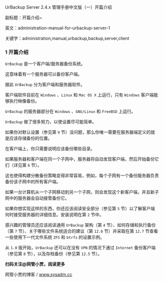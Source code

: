 UrBackup Server 2.4.x 管理手册中文版（一）开篇介绍

副标题：开篇介绍~

英文：administration-manual-for-urbackup-server-1

关键字：administration,manual,urbackup,backup,server,client



### 1 开篇介绍

`UrBackup` 是一个客户端/服务器备份系统。

这意味着有一个服务器可以备份客户端。

据此 `UrBackup` 分为客户端和服务器软件。

客户端软件目前在 `Windows` 、`Linux` 和 `Mac OS X` 上运行，只有 `Windows` 客户端能够执行映像备份。

`UrBackup` 的服务器部分在 `Windows` 、`GNU/Linux` 和 `FreeBSD` 上运行。

`UrBackup` 做了很多努力，以使设置尽可能简单。

如果你对默认设置（参见第 `9` 节）没问题，那么你唯一需要在服务器端定义的就是应该存储备份的位置。

在客户端上，你只需要说明应该备份哪些目录。

如果服务器和客户端在同一个子网中，服务器将自动发现客户端，然后开始备份它们（详见第 `6` 节）。

这也使得构建分散备份策略变得非常容易，例如，每个子网有一个备份服务器负责备份该子网中的所有客户端。

如果一台计算机从一个子网移动到另一个子网，则会发现这个新客户端，并且新子网中的服务器会自动接管备份它。

如果你想实现这样的东西，你还应该阅读安全部分（参见第 `5` 节）以了解客户端何时接受服务器的详细信息。安装说明在第 `2` 节中。

感兴趣的管理员还应该阅读通用 `UrBackup` 架构（第 `4` 节）、如何存储和执行备份（第 `7` 节）、关于哪些文件系统适合的建议（第 `12.6` 节）并采取在第 `12.7` 节查看一些使用下一代文件系统 `ZFS` 和 `btrfs` 的设置示例。

从 `1.0` 版开始，`UrBackup` 还可以在没有 `VPN` 的情况下通过 `Internet` 备份客户端（参见第 `8` 节），以及存档备份（参见第 `12.5` 节）。 



**扫码关注@网管小贾，阅读更多**

网管小贾的博客 / www.sysadm.cc
